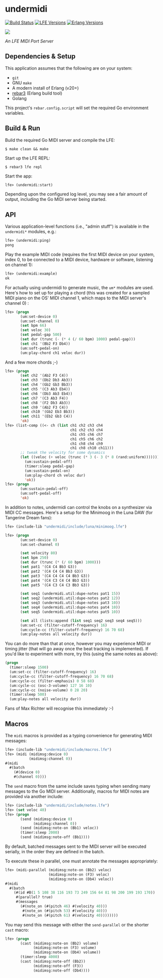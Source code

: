 # undermidi

[![Build Status][gh-actions-badge]][gh-actions]
[![LFE Versions][lfe badge]][lfe]
[![Erlang Versions][erlang badge]][versions]

[![][logo]][logo-large]

*An LFE MIDI Port Server*

## Dependencies & Setup

This application assumes that the following are on your system:

* `git`
* GNU `make`
* A modern install of Erlang (v20+)
* [rebar3](https://www.rebar3.org/) (Erlang build tool)
* Golang

This project's `rebar.config.script` will set the required Go environment
variables.

## Build & Run

Build the required Go MIDI server and compile the LFE:

```shell
$ make clean && make
```

Start up the LFE REPL:

``` shell
$ rebar3 lfe repl
```

Start the app:

```cl
lfe> (undermidi:start)
```

Depending upon the configured log level, you may see a fair amount of output, including the Go MIDI server being started.

## API

Various application-level functions (i.e., "admin stuff") is available in the `undermidi*` modules, e.g.:

```lisp
lfe> (undermidi:ping)
pong
```

Play the example MIDI code (requires the first MIDI device on your system, index 0, to be connected to a MIDI device, hardware or software, listening on channel 1):

```lisp
lfe> (undermidi:example)
ok
```

For actually using undermidi to generate music, the `um*` modules are used. Here's how to set up for playing a chord (this was created for a sampled MIDI piano on the OS' MIDI channel 1, which maps to the MIDI server's channel 0) :

``` lisp
lfe> (progn
       (um:set-device 0)
       (um:set-channel 0)
       (set bpm 66)
       (set veloc 30)
       (set pedal-gap 500)
       (set dur (trunc (- (* 4 (/ 60 bpm) 1000) pedal-gap)))
       (set ch1 '(Bb2 F3 Db4))
       (um:soft-pedal-on)
       (um:play-chord ch1 veloc dur))
```

And a few more chords ;-)

``` lisp
lfe> (progn
       (set ch2 '(Ab2 F3 C4))
       (set ch3 '(Db2 Db3 Ab3))
       (set ch4 '(Gb2 Gb3 Bb3))
       (set ch5 '(C3 Ab3 Eb4))
       (set ch6 '(Db3 Ab3 Eb4))
       (set ch7 '(C3 Ab3 F4))
       (set ch8 '(F2 Db3 Ab3))
       (set ch9 '(Ab2 F3 C4))
       (set ch10 '(Gb2 Eb3 Bb3))
       (set ch11 '(Eb2 Gb3 C4))
       'ok)
lfe> (list-comp ((<- ch (list ch1 ch2 ch3 ch4
                              ch1 ch2 ch3 ch4
                              ch1 ch5 ch6 ch7
                              ch1 ch5 ch6 ch2
                              ch1 ch8 ch4 ch9
                              ch1 ch8 ch10 ch11)))
       ;; tweak the velocity for some dynamics
       (let ((veloc (+ veloc (trunc (* 3 (- 3 (* 8 (rand:uniform))))))))
         (um:sustain-pedal-off)
         (timer:sleep pedal-gap)
         (um:sustain-pedal-on)
         (um:play-chord ch veloc dur)
         'ok))
lfe> (progn
       (um:sustain-pedal-off)
       (um:soft-pedal-off)
       'ok)
```

In addition to notes, undermidi can control the knobs on a synthesizer via MIDI CC messages.
Here's a setup for the Minimoog in the Luna DAW (for Tangerine Dream fans):

``` lisp
lfe> (include-lib "undermidi/include/luna/minimoog.lfe")

lfe> (progn
       (um:set-device 0)
       (um:set-channel 0)

       (set velocity 80)
       (set bpm 250)
       (set dur (trunc (* (/ 60 bpm) 1000)))
       (set pat1 '(C4 C4 Bb3 G3))
       (set pat2 '(C4 C4 C4 Bb3 G3))
       (set pat3 '(C4 C4 C4 C4 Bb3 G3))
       (set pat4 '(C4 C3 C4 C4 Bb3 G3))
       (set pat5 '(C4 C3 C4 C3 Bb3 G3))

       (set seq1 (undermidi.util:dupe-notes pat1 15))
       (set seq2 (undermidi.util:dupe-notes pat2 12))
       (set seq3 (undermidi.util:dupe-notes pat3 10))
       (set seq4 (undermidi.util:dupe-notes pat4 10))
       (set seq5 (undermidi.util:dupe-notes pat5 10))

       (set all (lists:append (list seq1 seq2 seq3 seq4 seq5)))
       (um:set-cc (filter-cutoff-frequency) 16)
       (um:cycle-cc (filter-cutoff-frequency) 16 70 68)
       (um:play-notes all velocity dur))
```

You can do more than that at once, however you may experience MIDI or timing jitter (that will go away once the beat tracking is implemented). If you'd like to experiment with more, try this (using the same notes as above):

``` lisp
(progn
  (timer:sleep 1500)
  (um:set-cc (filter-cutoff-frequency) 16)
  (um:cycle-cc (filter-cutoff-frequency) 16 70 68)
  (um:cycle-cc (filter-emphasis) 0 58 68)
  (um:cycle-cc (osc-3-volume) 127 16 10)
  (um:cycle-cc (noise-volume) 0 28 20)
  (timer:sleep 500)
  (um:play-notes all velocity dur))
```

Fans of Max Richter will recognise this immediately :-)

## Macros

The `midi` macros is provided as a typing convenience for generating MIDI messages:

``` lisp
lfe> (include-lib "undermidi/include/macros.lfe")
lfe> (midi (midimsg:device 0)
           (midimsg:channel 0))
#(midi
  #(batch
    (#(device 0) 
    #(channel 0))))
```

The `send` macro from the same include saves typing when sending many messages to the Go MIDI server. Additionally, macros for MIDI notes are provided via another include:

``` lisp
lfe> (include-lib "undermidi/include/notes.lfe")
lfe> (set veloc 40)
lfe> (progn
       (send (midimsg:device 0)
             (midimsg:channel 0))
       (send (midimsg:note-on (Bb1) veloc))
       (timer:sleep 2000)
       (send (midimsg:note-off (Bb1))))
```

By default, batched messages sent to the MIDI server will be executed serially, in the order they are defined in the batch.

To execute these in parallel, one must annotate the messages appropriately:

``` lisp
lfe> (midi-parallel (midimsg:note-on (Bb2) veloc)
                    (midimsg:note-on (F3) veloc)
                    (midimsg:note-on (Db4) veloc))
#(midi
  #(batch
    (#(id #B(1 5 108 38 116 193 73 249 156 64 81 98 200 199 193 170))
     #(parallel? true)
     #(messages
       (#(note_on (#(pitch 46) #(velocity 40)))
        #(note_on (#(pitch 53) #(velocity 40)))
        #(note_on (#(pitch 61) #(velocity 40))))))))
```

You may send this message with either the `send-parallel` or the shorter `cast` macro:

``` lisp
lfe> (progn 
       (cast (midimsg:note-on (Bb2) volume)
             (midimsg:note-on (F3) volume)
             (midimsg:note-on (Db4) volume))
       (timer:sleep 4000)
       (cast (midimsg:note-off (Bb2))
             (midimsg:note-off (F3))
             (midimsg:note-off (Db4))))
```

[//]: ---Named-Links---

[logo]: priv/images/project-logo.png
[logo-large]: priv/images/project-logo-large.png
[github]: https://github.com/ut-proj/undermidi
[gh-actions-badge]: https://github.com/ut-proj/undermidi/workflows/ci%2Fcd/badge.svg
[gh-actions]: https://github.com/ut-proj/undermidi/actions
[lfe]: https://github.com/rvirding/lfe
[lfe badge]: https://img.shields.io/badge/lfe-2.0-blue.svg
[erlang badge]: https://img.shields.io/badge/erlang-21%20to%2024-blue.svg
[versions]: https://github.com/ut-proj/undermidi/blob/master/.github/workflows/cicd.yml
